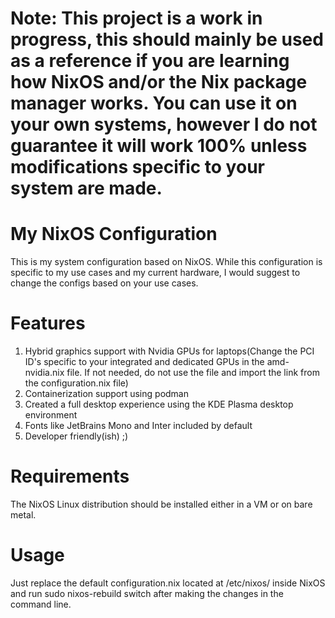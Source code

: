 # Note: This project is a work in progress, this should mainly be used as a reference if you are learning how NixOS and/or the Nix package manager works. You can use it on your own systems, however I do not guarantee it will work 100% unless modifications specific to your system are made.

# My NixOS Configuration
This is my system configuration based on NixOS. While this configuration is specific to my use cases and my current hardware, I would suggest to change the configs based on your use cases.

# Features
1. Hybrid graphics support with Nvidia GPUs for laptops(Change the PCI ID's specific to your integrated and dedicated GPUs in the amd-nvidia.nix file. If not needed, do not use the file and import the link from the configuration.nix file)
2. Containerization support using podman
3. Created a full desktop experience using the KDE Plasma desktop environment
4. Fonts like JetBrains Mono and Inter included by default
5. Developer friendly(ish) ;)

# Requirements
The NixOS Linux distribution should be installed either in a VM or on bare metal.

# Usage
Just replace the default configuration.nix located at /etc/nixos/ inside NixOS and run sudo nixos-rebuild switch after making the changes in the command line.
